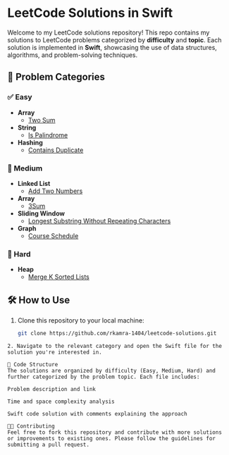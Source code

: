 
# LeetCode Solutions in Swift

Welcome to my LeetCode solutions repository! This repo contains my solutions to LeetCode problems categorized by **difficulty** and **topic**. Each solution is implemented in **Swift**, showcasing the use of data structures, algorithms, and problem-solving techniques.

## 🚀 Problem Categories

### ✅ Easy

- **Array**
  - [Two Sum](Easy/Array/two-sum.swift)
- **String**
  - [Is Palindrome](Easy/String/is-palindrome.swift)
- **Hashing**
  - [Contains Duplicate](Easy/Hashing/contains-duplicate.swift)

### 🚧 Medium

- **Linked List**
  - [Add Two Numbers](Medium/LinkedList/add-two-numbers.swift)
- **Array**
  - [3Sum](Medium/Array/three-sum.swift)
- **Sliding Window**
  - [Longest Substring Without Repeating Characters](Medium/SlidingWindow/longest-substring-without-repeating.swift)
- **Graph**
  - [Course Schedule](Medium/SlidingWindow/longest-substring-without-repeating.swift)

### 🧨 Hard

- **Heap**
  - [Merge K Sorted Lists](Hard/Heap/merge-k-sorted-lists.swift)

## 🛠️ How to Use

1. Clone this repository to your local machine:
   ```bash
   git clone https://github.com/rkamra-1404/leetcode-solutions.git
  ```
2. Navigate to the relevant category and open the Swift file for the solution you're interested in.

📝 Code Structure
The solutions are organized by difficulty (Easy, Medium, Hard) and further categorized by the problem topic. Each file includes:

Problem description and link

Time and space complexity analysis

Swift code solution with comments explaining the approach

🧑‍💻 Contributing
Feel free to fork this repository and contribute with more solutions or improvements to existing ones. Please follow the guidelines for submitting a pull request.

